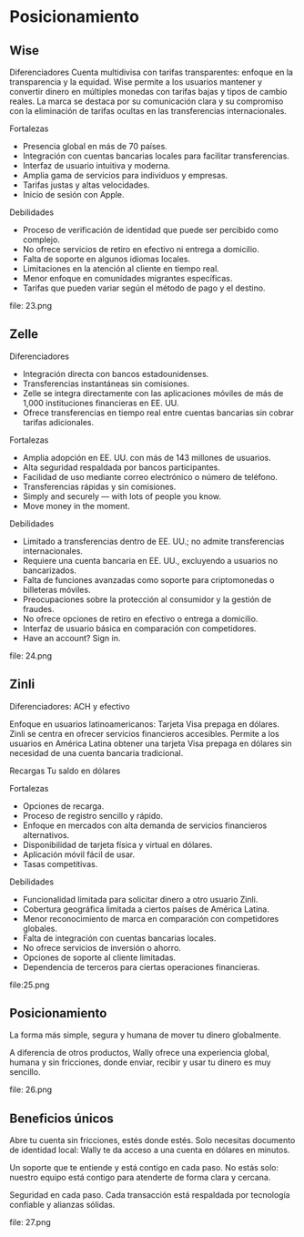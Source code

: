 # Posicionamiento

## Wise

Diferenciadores
Cuenta multidivisa con tarifas transparentes: enfoque en la transparencia y la equidad. Wise permite a los usuarios mantener y convertir dinero en múltiples monedas con tarifas bajas y tipos de cambio reales. La marca se destaca por su comunicación clara y su compromiso con la eliminación de tarifas ocultas en las transferencias internacionales.

Fortalezas
- Presencia global en más de 70 países.
- Integración con cuentas bancarias locales para facilitar transferencias.
- Interfaz de usuario intuitiva y moderna.
- Amplia gama de servicios para individuos y empresas.
- Tarifas justas y altas velocidades.
- Inicio de sesión con Apple.

Debilidades
- Proceso de verificación de identidad que puede ser percibido como complejo.
- No ofrece servicios de retiro en efectivo ni entrega a domicilio.
- Falta de soporte en algunos idiomas locales.
- Limitaciones en la atención al cliente en tiempo real.
- Menor enfoque en comunidades migrantes específicas.
- Tarifas que pueden variar según el método de pago y el destino.

file: 23.png

## Zelle

Diferenciadores
- Integración directa con bancos estadounidenses.
- Transferencias instantáneas sin comisiones.
- Zelle se integra directamente con las aplicaciones móviles de más de 1,000 instituciones financieras en EE. UU.
- Ofrece transferencias en tiempo real entre cuentas bancarias sin cobrar tarifas adicionales.

Fortalezas
- Amplia adopción en EE. UU. con más de 143 millones de usuarios.
- Alta seguridad respaldada por bancos participantes.
- Facilidad de uso mediante correo electrónico o número de teléfono.
- Transferencias rápidas y sin comisiones.
- Simply and securely — with lots of people you know.
- Move money in the moment.

Debilidades
- Limitado a transferencias dentro de EE. UU.; no admite transferencias internacionales.
- Requiere una cuenta bancaria en EE. UU., excluyendo a usuarios no bancarizados.
- Falta de funciones avanzadas como soporte para criptomonedas o billeteras móviles.
- Preocupaciones sobre la protección al consumidor y la gestión de fraudes.
- No ofrece opciones de retiro en efectivo o entrega a domicilio.
- Interfaz de usuario básica en comparación con competidores.
- Have an account? Sign in.

file: 24.png

## Zinli

Diferenciadores: ACH y efectivo

Enfoque en usuarios latinoamericanos:
Tarjeta Visa prepaga en dólares.
Zinli se centra en ofrecer servicios financieros accesibles. Permite a los usuarios en América Latina obtener una tarjeta Visa prepaga en dólares sin necesidad de una cuenta bancaria tradicional.

Recargas
Tu saldo en dólares

Fortalezas
- Opciones de recarga.
- Proceso de registro sencillo y rápido.
- Enfoque en mercados con alta demanda de servicios financieros alternativos.
- Disponibilidad de tarjeta física y virtual en dólares.
- Aplicación móvil fácil de usar.
- Tasas competitivas.

Debilidades
- Funcionalidad limitada para solicitar dinero a otro usuario Zinli.
- Cobertura geográfica limitada a ciertos países de América Latina.
- Menor reconocimiento de marca en comparación con competidores globales.
- Falta de integración con cuentas bancarias locales.
- No ofrece servicios de inversión o ahorro.
- Opciones de soporte al cliente limitadas.
- Dependencia de terceros para ciertas operaciones financieras.

file:25.png

## Posicionamiento

La forma más simple, segura y humana de mover tu dinero globalmente.

A diferencia de otros productos, Wally ofrece una experiencia global, humana y sin fricciones, donde enviar, recibir y usar tu dinero es muy sencillo.

file: 26.png

## Beneficios únicos

Abre tu cuenta sin fricciones, estés donde estés. Solo necesitas documento de identidad local: Wally te da acceso a una cuenta en dólares en minutos.

Un soporte que te entiende y está contigo en cada paso. No estás solo: nuestro equipo está contigo para atenderte de forma clara y cercana.

Seguridad en cada paso. Cada transacción está respaldada por tecnología confiable y alianzas sólidas.

file: 27.png
